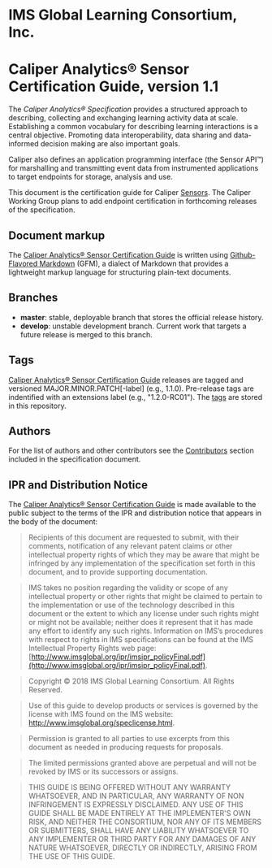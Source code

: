 # IMS Global Learning Consortium, Inc.

# Caliper Analytics&reg; Sensor Certification Guide, version 1.1

The *Caliper Analytics&reg; Specification* provides a structured approach to describing, collecting and exchanging learning activity data at scale.  Establishing a common vocabulary for describing learning interactions is a central objective.  Promoting data interoperability, data sharing and data-informed decision making are also important goals.

Caliper also defines an application programming interface (the Sensor API&trade;) for marshalling and transmitting event data from instrumented applications to target endpoints for storage, analysis and use.

This document is the certification guide for Caliper [Sensors](#sensorDef).  The Caliper Working Group plans to add endpoint certification in forthcoming releases of the specification.

## Document markup
The [Caliper Analytics&reg; Sensor Certification Guide](./caliper-sensor-cert-guide.md) is written using [Github-Flavored Markdown](https://github.github.com/gfm/) (GFM), a dialect of Markdown that provides a lightweight  markup language for structuring plain-text documents.  

## Branches
* __master__: stable, deployable branch that stores the official release history.  
* __develop__: unstable development branch.  Current work that targets a future release is merged to this branch.

## Tags
[Caliper Analytics&reg; Sensor Certification Guide](./caliper-sensor-cert-guide.md) releases are tagged and versioned MAJOR.MINOR.PATCH\[-label\] (e.g., 1.1.0).  Pre-release tags are indentified with an extensions label (e.g., "1.2.0-RC01").  The [tags](https://github.com/IMSGlobal/caliper-spec/tags) are stored in this repository.

## Authors
For the list of authors and other contributors see the [Contributors](./caliper-sensor-cert-guide.md#contributors) section included in the specification document.

## IPR and Distribution Notice
The [Caliper Analytics&reg; Sensor Certification Guide](./caliper-sensor-cert-guide.md) is made available to the public subject to the terms of the IPR and distribution notice that appears in the body of the document:

> Recipients of this document are requested to submit, with their comments, notification of any relevant patent claims or other intellectual property rights of which they may be aware that might be infringed by any implementation of the specification set forth in this document, and to provide supporting documentation.

> IMS takes no position regarding the validity or scope of any intellectual property or other rights that might be claimed to pertain to the implementation or use of the technology described in this document or the extent to which any license under such rights might or might not be available; neither does it represent that it has made any effort to identify any such rights. Information on IMS’s procedures with respect to rights in IMS specifications can be found at the IMS Intellectual Property Rights web page: [http://www.imsglobal.org/ipr/imsipr_policyFinal.pdf](http://www.imsglobal.org/ipr/imsipr_policyFinal.pdf).

> Copyright &copy; 2018 IMS Global Learning Consortium. All Rights Reserved.

> Use of this guide to develop products or services is governed by the license with IMS found on the IMS website: http://www.imsglobal.org/speclicense.html.

> Permission is granted to all parties to use excerpts from this document as needed in producing requests for proposals.

> The limited permissions granted above are perpetual and will not be revoked by IMS or its successors or assigns.

> THIS GUIDE IS BEING OFFERED WITHOUT ANY WARRANTY WHATSOEVER, AND IN PARTICULAR, ANY WARRANTY OF NON INFRINGEMENT IS EXPRESSLY DISCLAIMED. ANY USE OF THIS GUIDE SHALL BE MADE ENTIRELY AT THE IMPLEMENTER'S OWN RISK, AND NEITHER THE CONSORTIUM, NOR ANY OF ITS MEMBERS OR SUBMITTERS, SHALL HAVE ANY LIABILITY WHATSOEVER TO ANY IMPLEMENTER OR THIRD PARTY FOR ANY DAMAGES OF ANY NATURE WHATSOEVER, DIRECTLY OR INDIRECTLY, ARISING FROM THE USE OF THIS GUIDE.
